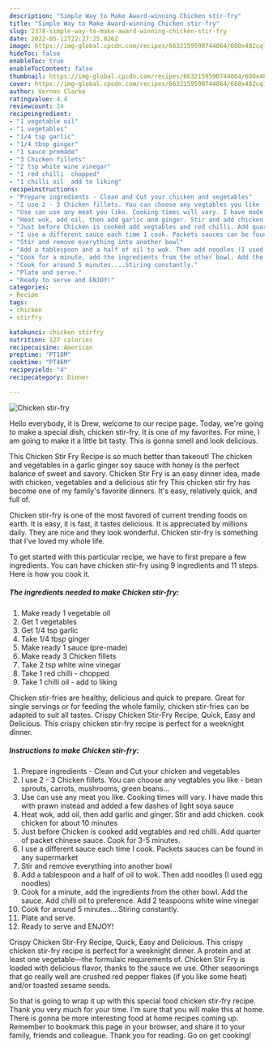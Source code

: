 ```yaml
---
description: "Simple Way to Make Award-winning Chicken stir-fry"
title: "Simple Way to Make Award-winning Chicken stir-fry"
slug: 2378-simple-way-to-make-award-winning-chicken-stir-fry
date: 2022-05-12T22:27:25.826Z
image: https://img-global.cpcdn.com/recipes/6632159590744064/680x482cq70/chicken-stir-fry-recipe-main-photo.jpg
hideToc: false
enableToc: true
enableTocContent: false
thumbnail: https://img-global.cpcdn.com/recipes/6632159590744064/680x482cq70/chicken-stir-fry-recipe-main-photo.jpg
cover: https://img-global.cpcdn.com/recipes/6632159590744064/680x482cq70/chicken-stir-fry-recipe-main-photo.jpg
author: Vernon Clarke
ratingvalue: 4.4
reviewcount: 24
recipeingredient:
- "1 vegetable oil"
- "1 vegetables"
- "1/4 tsp garlic"
- "1/4 tbsp ginger"
- "1 sauce premade"
- "3 Chicken fillets"
- "2 tsp white wine vinegar"
- "1 red chilli  chopped"
- "1 chilli oil  add to liking"
recipeinstructions:
- "Prepare ingredients - Clean and Cut your chicken and vegetables"
- "I use 2 - 3 Chicken fillets. You can choose any vegtables you like - bean sprouts, carrots, mushrooms, green beans..."
- "Use can use any meat you like. Cooking times will vary. I have made this with prawn instead and added a few dashes of light soya sauce"
- "Heat wok, add oil, then add garlic and ginger. Stir and add chicken. cook chicken for about 10 minutes"
- "Just before Chicken is cooked add vegtables and red chilli. Add quarter of packet chinese sauce.  Cook for 3-5 minutes."
- "I use a different sauce each time I cook. Packets sauces can be found in any supermarket"
- "Stir and remove everything into another bowl"
- "Add a tablespoon and a half of oil to wok. Then add noodles (I used egg noodles)"
- "Cook for a minute, add the ingredients from the other bowl. Add the sauce.  Add chilli oil to preference. Add 2 teaspoons white wine vinegar"
- "Cook for around 5 minutes....Stiring constantly."
- "Plate and serve."
- "Ready to serve and ENJOY!"
categories:
- Recipe
tags:
- chicken
- stirfry

katakunci: chicken stirfry 
nutrition: 127 calories
recipecuisine: American
preptime: "PT18M"
cooktime: "PT46M"
recipeyield: "4"
recipecategory: Dinner

---
```



![Chicken stir-fry](https://img-global.cpcdn.com/recipes/6632159590744064/680x482cq70/chicken-stir-fry-recipe-main-photo.jpg)

Hello everybody, it is Drew, welcome to our recipe page. Today, we're going to make a special dish, chicken stir-fry. It is one of my favorites. For mine, I am going to make it a little bit tasty. This is gonna smell and look delicious.

This Chicken Stir Fry Recipe is so much better than takeout! The chicken and vegetables in a garlic ginger soy sauce with honey is the perfect balance of sweet and savory. Chicken Stir Fry is an easy dinner idea, made with chicken, vegetables and a delicious stir fry This chicken stir fry has become one of my family&#39;s favorite dinners. It&#39;s easy, relatively quick, and full of.

Chicken stir-fry is one of the most favored of current trending foods on earth. It is easy, it is fast, it tastes delicious. It is appreciated by millions daily. They are nice and they look wonderful. Chicken stir-fry is something that I've loved my whole life.


To get started with this particular recipe, we have to first prepare a few ingredients. You can have chicken stir-fry using 9 ingredients and 11 steps. Here is how you cook it.

<!--inarticleads1-->

##### The ingredients needed to make Chicken stir-fry:

1. Make ready 1 vegetable oil
1. Get 1 vegetables
1. Get 1/4 tsp garlic
1. Take 1/4 tbsp ginger
1. Make ready 1 sauce (pre-made)
1. Make ready 3 Chicken fillets
1. Take 2 tsp white wine vinegar
1. Take 1 red chilli - chopped
1. Take 1 chilli oil - add to liking


Chicken stir-fries are healthy, delicious and quick to prepare. Great for single servings or for feeding the whole family, chicken stir-fries can be adapted to suit all tastes. Crispy Chicken Stir-Fry Recipe, Quick, Easy and Delicious. This crispy chicken stir-fry recipe is perfect for a weeknight dinner. 

<!--inarticleads2-->

##### Instructions to make Chicken stir-fry:

1. Prepare ingredients - Clean and Cut your chicken and vegetables
1. I use 2 - 3 Chicken fillets. You can choose any vegtables you like - bean sprouts, carrots, mushrooms, green beans...
1. Use can use any meat you like. Cooking times will vary. I have made this with prawn instead and added a few dashes of light soya sauce
1. Heat wok, add oil, then add garlic and ginger. Stir and add chicken. cook chicken for about 10 minutes
1. Just before Chicken is cooked add vegtables and red chilli. Add quarter of packet chinese sauce.  Cook for 3-5 minutes.
1. I use a different sauce each time I cook. Packets sauces can be found in any supermarket
1. Stir and remove everything into another bowl
1. Add a tablespoon and a half of oil to wok. Then add noodles (I used egg noodles)
1. Cook for a minute, add the ingredients from the other bowl. Add the sauce.  Add chilli oil to preference. Add 2 teaspoons white wine vinegar
1. Cook for around 5 minutes....Stiring constantly.
1. Plate and serve.
1. Ready to serve and ENJOY!

Crispy Chicken Stir-Fry Recipe, Quick, Easy and Delicious. This crispy chicken stir-fry recipe is perfect for a weeknight dinner. A protein and at least one vegetable—the formulaic requirements of. Chicken Stir Fry is loaded with delicious flavor, thanks to the sauce we use. Other seasonings that go really well are crushed red pepper flakes (if you like some heat) and/or toasted sesame seeds. 

So that is going to wrap it up with this special food chicken stir-fry recipe. Thank you very much for your time. I'm sure that you will make this at home. There is gonna be more interesting food at home recipes coming up. Remember to bookmark this page in your browser, and share it to your family, friends and colleague. Thank you for reading. Go on get cooking!
